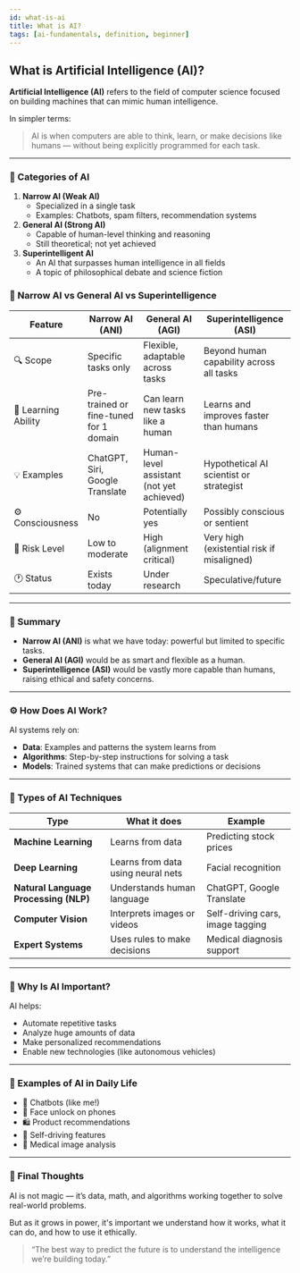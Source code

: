 ```yaml
---
id: what-is-ai
title: What is AI?
tags: [ai-fundamentals, definition, beginner]
---
```


## What is Artificial Intelligence (AI)?
**Artificial Intelligence (AI)** refers to the field of computer science focused on building machines that can mimic human intelligence.

In simpler terms:

> AI is when computers are able to think, learn, or make decisions like humans — without being explicitly programmed for each task.
> 

---

### 🧠 Categories of AI

1. **Narrow AI (Weak AI)**
    - Specialized in a single task
    - Examples: Chatbots, spam filters, recommendation systems
2. **General AI (Strong AI)**
    - Capable of human-level thinking and reasoning
    - Still theoretical; not yet achieved
3. **Superintelligent AI**
    - An AI that surpasses human intelligence in all fields
    - A topic of philosophical debate and science fiction

### 🤖 Narrow AI vs General AI vs Superintelligence

| Feature | **Narrow AI (ANI)** | **General AI (AGI)** | **Superintelligence (ASI)** |
| --- | --- | --- | --- |
| 🔍 Scope | Specific tasks only | Flexible, adaptable across tasks | Beyond human capability across all tasks |
| 🧠 Learning Ability | Pre-trained or fine-tuned for 1 domain | Can learn new tasks like a human | Learns and improves faster than humans |
| 💡 Examples | ChatGPT, Siri, Google Translate | Human-level assistant (not yet achieved) | Hypothetical AI scientist or strategist |
| ⚙️ Consciousness | No | Potentially yes | Possibly conscious or sentient |
| 🚨 Risk Level | Low to moderate | High (alignment critical) | Very high (existential risk if misaligned) |
| 🕐 Status | Exists today | Under research | Speculative/future |

---

### 🧠 Summary

- **Narrow AI (ANI)** is what we have today: powerful but limited to specific tasks.
- **General AI (AGI)** would be as smart and flexible as a human.
- **Superintelligence (ASI)** would be vastly more capable than humans, raising ethical and safety concerns.

---

### ⚙️ How Does AI Work?

AI systems rely on:

- **Data**: Examples and patterns the system learns from
- **Algorithms**: Step-by-step instructions for solving a task
- **Models**: Trained systems that can make predictions or decisions

---

### 🧪 Types of AI Techniques

| Type | What it does | Example |
| --- | --- | --- |
| **Machine Learning** | Learns from data | Predicting stock prices |
| **Deep Learning** | Learns from data using neural nets | Facial recognition |
| **Natural Language Processing (NLP)** | Understands human language | ChatGPT, Google Translate |
| **Computer Vision** | Interprets images or videos | Self-driving cars, image tagging |
| **Expert Systems** | Uses rules to make decisions | Medical diagnosis support |

---

### 🧠 Why Is AI Important?

AI helps:

- Automate repetitive tasks
- Analyze huge amounts of data
- Make personalized recommendations
- Enable new technologies (like autonomous vehicles)

---

### 🧭 Examples of AI in Daily Life

- 🧠 Chatbots (like me!)
- 📸 Face unlock on phones
- 🛍️ Product recommendations
- 🚗 Self-driving features
- 🧬 Medical image analysis

---

### 🔮 Final Thoughts

AI is not magic — it’s data, math, and algorithms working together to solve real-world problems.

But as it grows in power, it's important we understand how it works, what it can do, and how to use it ethically.

> “The best way to predict the future is to understand the intelligence we’re building today.”
>
